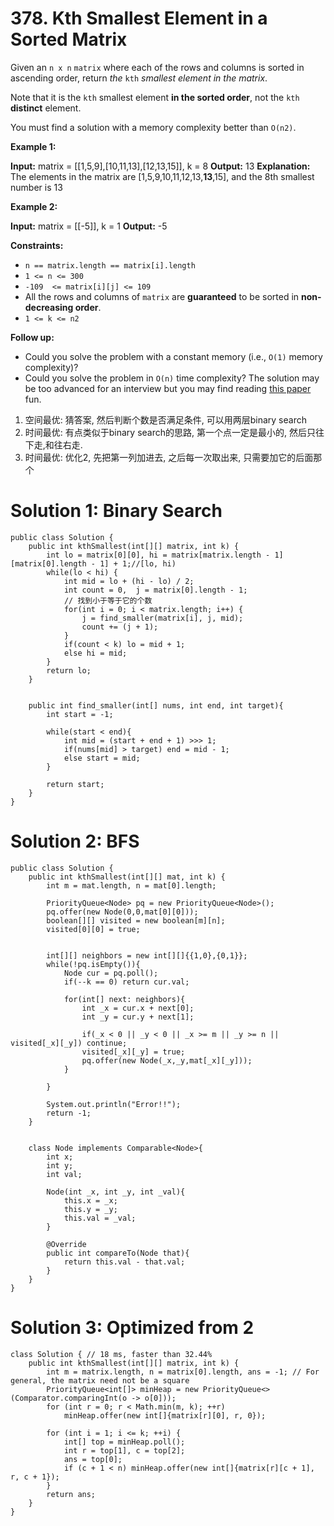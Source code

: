 # 378. Kth Smallest Element in a Sorted Matrix
Given an  `n x n`  `matrix`  where each of the rows and columns is sorted in ascending order, return  _the_  `kth`  _smallest element in the matrix_.

Note that it is the  `kth`  smallest element  **in the sorted order**, not the  `kth`  **distinct**  element.

You must find a solution with a memory complexity better than  `O(n2)`.

**Example 1:**

**Input:** matrix = [[1,5,9],[10,11,13],[12,13,15]], k = 8
**Output:** 13
**Explanation:** The elements in the matrix are [1,5,9,10,11,12,13,**13**,15], and the 8th smallest number is 13

**Example 2:**

**Input:** matrix = [[-5]], k = 1
**Output:** -5

**Constraints:**

-   `n == matrix.length == matrix[i].length`
-   `1 <= n <= 300`
-   `-109  <= matrix[i][j] <= 109`
-   All the rows and columns of  `matrix`  are  **guaranteed**  to be sorted in  **non-decreasing order**.
-   `1 <= k <= n2`

**Follow up:**

-   Could you solve the problem with a constant memory (i.e.,  `O(1)`  memory complexity)?
-   Could you solve the problem in  `O(n)`  time complexity? The solution may be too advanced for an interview but you may find reading  [this paper](http://www.cse.yorku.ca/~andy/pubs/X+Y.pdf)  fun.


1. 空间最优: 猜答案, 然后判断个数是否满足条件, 可以用两层binary search 
2. 时间最优: 有点类似于binary search的思路, 第一个点一定是最小的, 然后只往下走,和往右走. 
3. 时间最优: 优化2, 先把第一列加进去, 之后每一次取出来, 只需要加它的后面那个

# Solution 1: Binary Search
```
public class Solution {
    public int kthSmallest(int[][] matrix, int k) {
        int lo = matrix[0][0], hi = matrix[matrix.length - 1][matrix[0].length - 1] + 1;//[lo, hi)
        while(lo < hi) {
            int mid = lo + (hi - lo) / 2;
            int count = 0,  j = matrix[0].length - 1;
            // 找到小于等于它的个数
            for(int i = 0; i < matrix.length; i++) {
                j = find_smaller(matrix[i], j, mid);
                count += (j + 1);
            }
            if(count < k) lo = mid + 1;
            else hi = mid;
        }
        return lo;
    }
    
    
    public int find_smaller(int[] nums, int end, int target){
        int start = -1;
        
        while(start < end){
            int mid = (start + end + 1) >>> 1;
            if(nums[mid] > target) end = mid - 1;
            else start = mid;
        }
        
        return start;
    }
}
```

# Solution 2: BFS
```
public class Solution {
    public int kthSmallest(int[][] mat, int k) {
        int m = mat.length, n = mat[0].length;
        
        PriorityQueue<Node> pq = new PriorityQueue<Node>();
        pq.offer(new Node(0,0,mat[0][0]));
        boolean[][] visited = new boolean[m][n];
        visited[0][0] = true;
        
        
        int[][] neighbors = new int[][]{{1,0},{0,1}};
        while(!pq.isEmpty()){
            Node cur = pq.poll();
            if(--k == 0) return cur.val;
            
            for(int[] next: neighbors){
                int _x = cur.x + next[0];
                int _y = cur.y + next[1];
                
                if(_x < 0 || _y < 0 || _x >= m || _y >= n || visited[_x][_y]) continue;
                visited[_x][_y] = true;
                pq.offer(new Node(_x,_y,mat[_x][_y]));
            }
            
        }
        
        System.out.println("Error!!");
        return -1;
    }
    
    
    class Node implements Comparable<Node>{
        int x;
        int y;
        int val;
        
        Node(int _x, int _y, int _val){
            this.x = _x;
            this.y = _y;
            this.val = _val;
        }
        
        @Override
        public int compareTo(Node that){
            return this.val - that.val;
        }
    }
}
```

# Solution 3: Optimized from 2
```
class Solution { // 18 ms, faster than 32.44%
    public int kthSmallest(int[][] matrix, int k) {
        int m = matrix.length, n = matrix[0].length, ans = -1; // For general, the matrix need not be a square
        PriorityQueue<int[]> minHeap = new PriorityQueue<>(Comparator.comparingInt(o -> o[0]));
        for (int r = 0; r < Math.min(m, k); ++r)
            minHeap.offer(new int[]{matrix[r][0], r, 0});

        for (int i = 1; i <= k; ++i) {
            int[] top = minHeap.poll();
            int r = top[1], c = top[2];
            ans = top[0];
            if (c + 1 < n) minHeap.offer(new int[]{matrix[r][c + 1], r, c + 1});
        }
        return ans;
    }
}
```